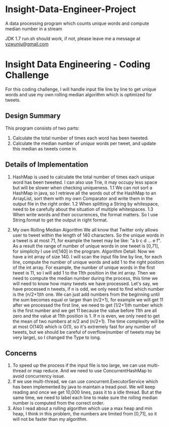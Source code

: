 # Insight-Data-Engineer-Project
A data processing program which counts unique words and compute median number in a stream

JDK 1.7
run.sh should work, if not, please leave me a message at yzwunju@gmail.com


Insight Data Engineering - Coding Challenge
===========================================================

For this coding challenge, I will handle input file line by line to get unique words and use my own rolling median algorithm which is optimized for tweets.

## Design Summary

This program consists of two parts:

1. Calculate the total number of times each word has been tweeted.
2. Calculate the median number of *unique* words per tweet, and update this median as tweets come in.

## Details of Implementation

1. HashMap is used to calculate the total number of times each unique word has been tweeted. I can also use Trie, it may occupy less space but will be slower when checking uniqueness.
	1.1 We can not sort a HashMap in java, so I retrieve all the words out of the HashMap to an ArrayList<String>, sort them with my own Comparator and write them in the output file in the right order.
    1.2 When splitting a String by whitespace, need to be carefully about the situation of multiple whitespaces.
    1.3 When write words and their occurrences, the format matters. So I use String.format to get the output in right format.
    
2. My own Rolling Median Algorithm
   We all know that Twitter only allows user to tweet within the length of 140 characters. So the unique words in a tweet is at most 71, for example the tweet may be like: "a b c d ... e f". As a result the range of number of unique words in one tweet is [0,71], for simplicity I use int[140] in the program.
   Algorithm Detail:
   	Now we have a int array of size 140. I will scan the input file line by line, for each line, compute the number of unique words and add 1 to the right position of the int array. For example, the number of unique words in the first tweet is 11, so I will add 1 to the 11th position in the int array.
   	Then we need to compute the median number during the process, this time we will need to know how many tweets we have processed. Let's say, we have processed n tweets, if n is odd, we only need to find which number is the (n/2+1)th one. We can just add numbers from the beginning until the sum becomes equal or larger than (n/2+1), for example we will get 11 after we processed the first line, we need to get (1/2+1)th number which is the first number and we get 11 because the value before 11th are all zero and the value at 11th position is 1. If n is even, we only need to get the mean of two numbers at n/2 and (n/2+1).
   	The time complexity will be at most O(140) which is O(1), so it's extremely fast for any number of tweets, but we should be careful of overflow(number of tweets may be very large), so I changed the Type to long. 

## Concerns

1. To speed up the process if the input file is too large, we can use multi-thread or map reduce. And we need to use ConcurrentHashMap to avoid concurrency issue.
2. If we use multi-thread, we can use concurrent.ExecutorService which has been implemented by java to maintain a tread pool. We will keep reading and once we get 10,000 lines, pass it to a idle thread. But at the same time, we need to label each line to make sure the rolling median number is computed from the correct order.
3. Also I read about a rolling algorithm which use a max heap and min heap, I think in this problem, the numbers are limited from [0,71], so it will not be faster than my algorithm.


